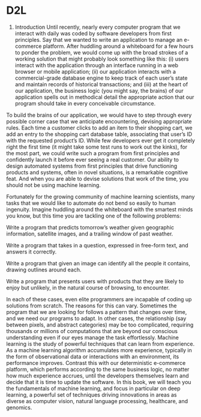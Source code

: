 # D2L

1. Introduction
Until recently, nearly every computer program that we interact with daily was coded by software developers from first principles. Say that we wanted to write an application to manage an e-commerce platform. After huddling around a whiteboard for a few hours to ponder the problem, we would come up with the broad strokes of a working solution that might probably look something like this: (i) users interact with the application through an interface running in a web browser or mobile application; (ii) our application interacts with a commercial-grade database engine to keep track of each user’s state and maintain records of historical transactions; and (iii) at the heart of our application, the business logic (you might say, the brains) of our application spells out in methodical detail the appropriate action that our program should take in every conceivable circumstance.

To build the brains of our application, we would have to step through every possible corner case that we anticipate encountering, devising appropriate rules. Each time a customer clicks to add an item to their shopping cart, we add an entry to the shopping cart database table, associating that user’s ID with the requested product’s ID. While few developers ever get it completely right the first time (it might take some test runs to work out the kinks), for the most part, we could write such a program from first principles and confidently launch it before ever seeing a real customer. Our ability to design automated systems from first principles that drive functioning products and systems, often in novel situations, is a remarkable cognitive feat. And when you are able to devise solutions that work  of the time, you should not be using machine learning.

Fortunately for the growing community of machine learning scientists, many tasks that we would like to automate do not bend so easily to human ingenuity. Imagine huddling around the whiteboard with the smartest minds you know, but this time you are tackling one of the following problems:

Write a program that predicts tomorrow’s weather given geographic information, satellite images, and a trailing window of past weather.

Write a program that takes in a question, expressed in free-form text, and answers it correctly.

Write a program that given an image can identify all the people it contains, drawing outlines around each.

Write a program that presents users with products that they are likely to enjoy but unlikely, in the natural course of browsing, to encounter.

In each of these cases, even elite programmers are incapable of coding up solutions from scratch. The reasons for this can vary. Sometimes the program that we are looking for follows a pattern that changes over time, and we need our programs to adapt. In other cases, the relationship (say between pixels, and abstract categories) may be too complicated, requiring thousands or millions of computations that are beyond our conscious understanding even if our eyes manage the task effortlessly. Machine learning is the study of powerful techniques that can learn from experience. As a machine learning algorithm accumulates more experience, typically in the form of observational data or interactions with an environment, its performance improves. Contrast this with our deterministic e-commerce platform, which performs according to the same business logic, no matter how much experience accrues, until the developers themselves learn and decide that it is time to update the software. In this book, we will teach you the fundamentals of machine learning, and focus in particular on deep learning, a powerful set of techniques driving innovations in areas as diverse as computer vision, natural language processing, healthcare, and genomics.
